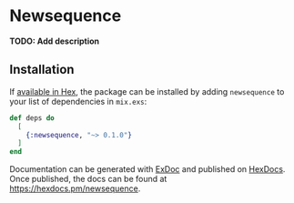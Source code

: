 # Newsequence

**TODO: Add description**

## Installation

If [available in Hex](https://hex.pm/docs/publish), the package can be installed
by adding `newsequence` to your list of dependencies in `mix.exs`:

```elixir
def deps do
  [
    {:newsequence, "~> 0.1.0"}
  ]
end
```

Documentation can be generated with [ExDoc](https://github.com/elixir-lang/ex_doc)
and published on [HexDocs](https://hexdocs.pm). Once published, the docs can
be found at <https://hexdocs.pm/newsequence>.

